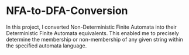 # NFA-to-DFA-Conversion
In this project, I converted Non-Deterministic Finite Automata into their Deterministic Finite Automata
equivalents. This enabled me to precisely determine the membership or non-membership of any given
string within the specified automata language.

